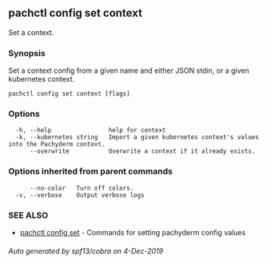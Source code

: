 ## pachctl config set context

Set a context.

### Synopsis

Set a context config from a given name and either JSON stdin, or a given kubernetes context.

```
pachctl config set context [flags]
```

### Options

```
  -h, --help                help for context
  -k, --kubernetes string   Import a given kubernetes context's values into the Pachyderm context.
      --overwrite           Overwrite a context if it already exists.
```

### Options inherited from parent commands

```
      --no-color   Turn off colors.
  -v, --verbose    Output verbose logs
```

### SEE ALSO

* [pachctl config set](pachctl_config_set.md)	 - Commands for setting pachyderm config values

###### Auto generated by spf13/cobra on 4-Dec-2019
